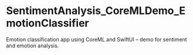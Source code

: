 # SentimentAnalysis_CoreMLDemo_EmotionClassifier
Emotion classification app using CoreML and SwiftUI – demo for sentiment and emotion analysis.
